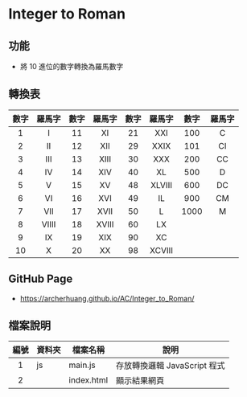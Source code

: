 # Integer to Roman

## 功能
* 將 10 進位的數字轉換為羅馬數字

## 轉換表

| 數字 | 羅馬字 | 數字 | 羅馬字 | 數字 | 羅馬字 | 數字 | 羅馬字 |
|:---:|:---:|:---:|:---:|:---:|:---:|:---:|:---:|
| 1 | I | 11 | XI | 21 | XXI | 100 | C |
| 2 | II | 12 | XII | 29 | XXIX | 101 | CI |
| 3 | III | 13 | XIII | 30 | XXX | 200 | CC |
| 4 | IV | 14 | XIV | 40 | XL | 500 | D |
| 5 | V | 15 | XV | 48 | XLVIII | 600 | DC |
| 6 | VI | 16 | XVI | 49 | IL | 900 | CM |
| 7 | VII | 17 | XVII | 50 | L | 1000 | M |
| 8 | VIIII | 18 | XVIII | 60 | LX |   |   |
| 9 | IX | 19 | XIX | 90 | XC |   |   |
| 10 | X | 20 | XX | 98 | XCVIII |   |   |

## GitHub Page
* https://archerhuang.github.io/AC/Integer_to_Roman/

## 檔案說明

| 編號 | 資料夾 |  檔案名稱 | 說明  |
|:---:|---|---|---|
|1| js | main.js | 存放轉換邏輯 JavaScript 程式 |
|2|  |  index.html | 顯示結果網頁 |
